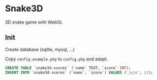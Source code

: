 # Snake3D

3D snake game with WebGL


## Init

Create database (sqlite, mysql, ...)

Copy `config.example.php` to `config.php` and adapt.

```sql
CREATE TABLE `snake3d-scores` (`name` TEXT, `score` INT);
INSERT INTO `snake3d-scores` (`name`, `score`) VALUES ('jojo', 12);
```